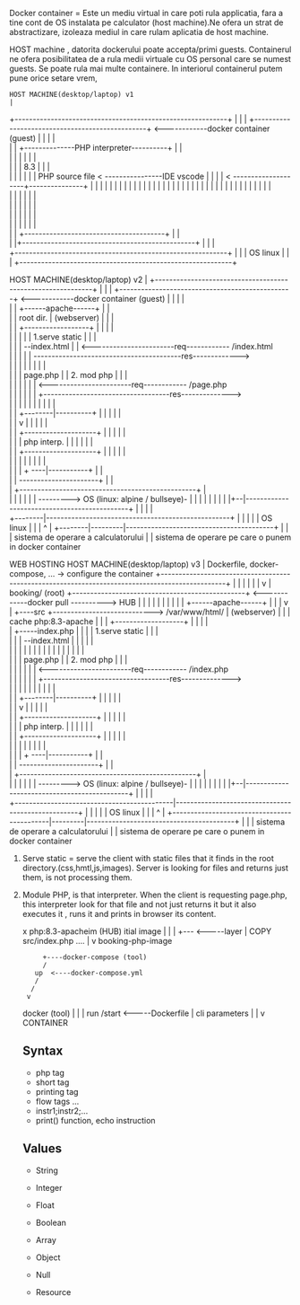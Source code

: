 
Docker container = Este un mediu virtual in care poti rula applicatia, fara a  tine cont de OS instalata pe calculator (host machine).Ne ofera un strat de abstractizare, izoleaza mediul in care rulam aplicatia de host machine.

HOST machine , datorita dockerului  poate accepta/primi guests. Containerul ne ofera posibilitatea de a rula medii virtuale cu OS personal care se numest guests. Se poate rula mai multe containere.
In interiorul containerul putem pune orice setare vrem,


    HOST MACHINE(desktop/laptop) v1
    |
+-----------------------------------------------------------+
|                                                           |
|    +------------------------------------------------+ <------------docker container    (guest)
|    |                                                |     |    
|    |    +--------------PHP interpreter----------+   |     |       
|    |    |                                       |   |     |    
|    |    |       8.3                             |   |     |    
|    |    |                                       |   |     |                   PHP source file   < ----------------IDE vscode
|    |    |                                       |   < --------------------+---------------+
|    |    |                                       |   |     |               |               |
|    |    |                                       |   |     |               |               |
|    |    |                                       |   |     |               |               |
|    |    |                                       |   |     |               |               |
|    |    |                                       |   |     |    
|    |    |                                       |   |     |    
|    |    |                                       |   |     |    
|    |    |                                       |   |     |    
|    |    |                                       |   |     |    
|    |    +---------------------------------------+   |     |      
|    |+------------------------------------------------+    |
|                                                           |                                         
+-----------------------------------------------------------+
|                                                           |
|               OS linux                                    |
|                                                           |
+-----------------------------------------------------------+










   HOST MACHINE(desktop/laptop) v2
    |
+------------------------------------------------------------+
|                                                            |
|    +------------------------------------------------+ <------------docker container    (guest)
|    |                                                 |     |    
|    |                          +------apache------+   |     |       
|    |       root dir.          | (webserver)      |   |     |    
|    |  +------------------+    |                  |   |     |    
|    |  |                   |   |  1.serve static  |   |     |                   
|    |  |  --index.html     |   |                  <-----------------------req------------  /index.html              
|    |  |                   |   | -----------------------------------------res------------->                   
|    |  |                   |   |                  |   |     |                   
|    |  |    page.php       |   |  2. mod php      |   |     |                   
|    |  |        |          |   |                  <-----------------------req------------  /page.php                  
|    |  |        |          |   |      +-----------------------------------res-------------->                
|    |  |        |          |   |      |           |   |     |                   
|    |  +--------|----------+   |      |           |   |     |    
|    |           v              |      |           |   |     |    
|    |  +--------------------+  |      |           |   |     |    
|    |  |  php interp.       |  |      |           |   |     |    
|    |  +--------------------+  |      |           |   |     |    
|    |           |              |      |           |   |     |    
|    |           |               + ----|-----------+   |     |      
|    |           ----------------------+               |     |      
|    +-------------------------------------------------+     |    
|    |                                                 |     |
|    |   --------->  OS (linux: alpine / bullseye)-    |     |
|    |   |                                             |     |
|    |+--|---------------------------------------------+     |
|        |                                                   |                                         
+--------|---------------------------------------------------+
|        |                                                   |
|        |      OS linux                                     |
|        |         ^                                         |
+--------|---------|-----------------------------------------+
         |         |
         |   sistema de operare a calculatorului
         |
         |
         sistema de operare pe care o punem in docker container









WEB HOSTING
    HOST MACHINE(desktop/laptop) v3
    |                                                                                                 Dockerfile, docker-compose, ... -> configure the container
+------------------------------------------------------------------------------------------------+          |
|                                                                                                |          |
|                                                                                                |          v
|  booking/ (root)                 +------------------------------------------------+ <------------docker pull ----------> HUB
|     |                                  |                                                 |     |          |                |
|     |                                  |                          +------apache------+   |     |          |                v
|     +----src  +----------------------------> /var/www/html/       | (webserver)      |   |     |        cache             php:8.3-apache
|           |                            |  +-------------------+   |                  |   |     |    
|           +-----index.php              |  |                   |   |  1.serve static  |   |     |                   
|                                        |  |  --index.html     |   |                  |   |     |          
|                                        |  |                   |   |                  |   |     |
|                                        |  |                   |   |                  |   |     |                   
|                                        |  |    page.php       |   |  2. mod php      |   |     |                   
|                                        |  |        |          |   |                  <-----------------------req------------  /index.php                  
|                                        |  |        |          |   |      +-----------------------------------res-------------->                
|                                        |  |        |          |   |      |           |   |     |                   
|                                        |  +--------|----------+   |      |           |   |     |    
|                                        |           v              |      |           |   |     |    
|                                        |  +--------------------+  |      |           |   |     |    
|                                        |  |  php interp.       |  |      |           |   |     |    
|                                        |  +--------------------+  |      |           |   |     |    
|                                        |           |              |      |           |   |     |    
|                                        |           |               + ----|-----------+   |     |      
|                                        |           ----------------------+               |     |      
|                                        +-------------------------------------------------+     |    
|                                        |                                                 |     |
|                                        |   --------->  OS (linux: alpine / bullseye)-    |     |
|                                        |   |                                             |     |
|                                        |+--|---------------------------------------------+     |
|                                            |                                                   |                                         
+--------------------------------------------|---------------------------------------------------+
|                                            |                                                   |
|                                            |      OS linux                                     |
|                                            |         ^                                         |
+--------------------------------------------|---------|-----------------------------------------+
                                             |         |
                                             |   sistema de operare a calculatorului
                                             |
                                             |
                                             sistema de operare pe care o punem in docker container


1. Serve static = serve the client with static files that it finds in the root directory.(css,hmtl,js,images). Server is looking for files and returns just them, is not processing them. 

2. Module PHP, is that interpreter. When the client is requesting page.php, this interpreter look for that file and not just returns it but it also executes it , runs it and prints in browser its content.



    x php:8.3-apacheim (HUB)  itial image
    |
    |
    |
    +--- <-----layer
    |           COPY src/index.php ....
    |
    v
    booking-php-image


            +----docker-compose (tool)
            /
          up  <----docker-compose.yml
          /
         /
        v
    docker (tool)
      |
      |
      |
    run /start <-----Dockerfile | cli parameters
      |
      |
      v
    CONTAINER






    ## Syntax
    - php tag <?php code ?>
    - short tag <? code ?>
    - printing tag <?= code?>
    - flow tags
      <? control: ?>
        ...
      <? endcontrol ?>
    - instr1;instr2;...
    - print() function, echo instruction




    ## Values
    * String
    * Integer
    * Float
    * Boolean

    * Array
    * Object
    * Null
    * Resource 